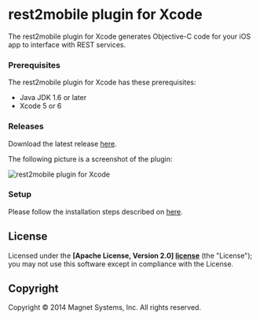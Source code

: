rest2mobile plugin for Xcode
==============

The rest2mobile plugin for Xcode generates Objective-C code for your iOS app to interface with REST services.

### Prerequisites
The rest2mobile plugin for Xcode has these prerequisites:

* Java JDK 1.6 or later
* Xcode 5 or 6

### Releases

Download the latest release [here](https://github.com/magnetsystems/r2m-plugin-ios/releases).

The following picture is a screenshot of the plugin: 

![rest2mobile plugin for Xcode](https://github.com/magnetsystems/rest2mobile/blob/master/docimg/r2m-xcode.jpg)

### Setup

Please follow the installation steps described on [here](http://developer.magnet.com/ios).

## License

Licensed under the **[Apache License, Version 2.0] [license]** (the "License");
you may not use this software except in compliance with the License.

## Copyright

Copyright © 2014 Magnet Systems, Inc. All rights reserved.

[website]: http://developer.magnet.com
[techdoc]: https://github.com/magnetsystems/rest2mobile/wiki
[r2m-plugin-android]:https://github.com/magnetsystems/r2m-plugin-android/
[r2m-plugin-ios]:https://github.com/magnetsystems/r2m-plugin-ios/
[r2m-cli]:https://github.com/magnetsystems/r2m-cli/
[license]: http://www.apache.org/licenses/LICENSE-2.0
[r2m wiki]:https://github.com/magnetsystems/r2m-cli/wiki
